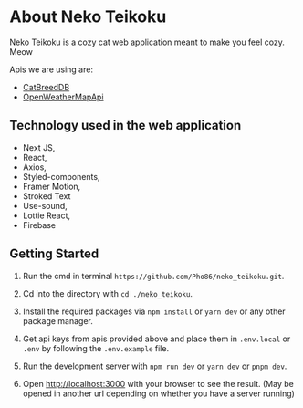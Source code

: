 # About Neko Teikoku
Neko Teikoku is a cozy cat web application meant to make you feel cozy. Meow

Apis we are using are:
* [CatBreedDB](https://rapidapi.com/encurate/api/catbreeddb/)
* [OpenWeatherMapApi](https://openweathermap.org/api)

## Technology used in the web application
* Next JS,
* React,
* Axios,
* Styled-components,
* Framer Motion,
* Stroked Text
* Use-sound,
* Lottie React,
* Firebase

## Getting Started
1. Run the cmd in terminal `https://github.com/Pho86/neko_teikoku.git`.

2. Cd into the directory with `cd ./neko_teikoku`.

3. Install the required packages via `npm install` or `yarn dev` or any other package manager.

4. Get api keys from apis provided above and place them in `.env.local` or `.env` by following the `.env.example` file. 

5. Run the development server with `npm run dev` or `yarn dev` or `pnpm dev`.

6. Open [http://localhost:3000](http://localhost:3000) with your browser to see the result. (May be opened in another url depending on whether you have a server running)
